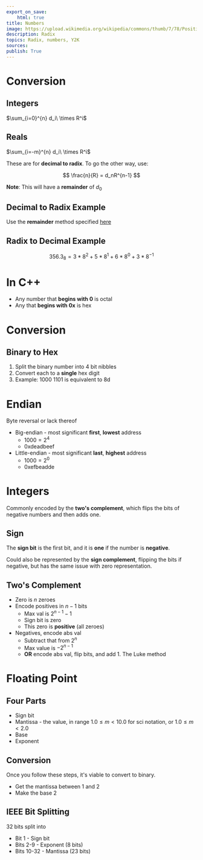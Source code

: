 ```yaml
---
export_on_save:
    html: true
title: Numbers
image: https://upload.wikimedia.org/wikipedia/commons/thumb/7/78/Positional_notation_glossary-en.svg/1200px-Positional_notation_glossary-en.svg.png
description: Radix 
topics: Radix, numbers, Y2K
sources: 
publish: True 
--- 
```


# Conversion 

## Integers

$\sum_{i=0}^{n} d_i\ \times R^i$

## Reals 

$\sum_{i=-m}^{n} d_i\ \times R^i$

These are for **decimal to radix**. To go the other way, use: 

$$
\frac{n}{R} = d_nR^{n-1}
$$

**Note**: This will have a **remainder** of $d_0$

## Decimal to Radix Example 

Use the **remainder** method specified [here](https://www.youtube.com/watch?v=R5v3FmG5qus)

## Radix to Decimal Example 

$$ 
356.3_8 = 3*8^2 + 5*8^1 + 6*8^0 + 3*8^{-1}
$$


# In C++ 

* Any number that **begins with 0** is octal 
* Any that **begins with 0x** is hex 

# Conversion 

## Binary to Hex 

1. Split the binary number into 4 bit nibbles 
2. Convert each to a **single** hex digit 
3. Example: 1000 1101 is equivalent to 8d

# Endian 

Byte reversal or lack thereof

* Big-endian - most significant **first**, **lowest** address 
    * $1000 = 2^4$
    * 0xdeadbeef
* Little-endian - most significant **last**, **highest** address 
    * $1000 = 2^0$ 
    * 0xefbeadde

# Integers 

Commonly encoded by the **two's complement**, which flips the bits of negative numbers and then adds one. 

## Sign 

The **sign bit** is the first bit, and it is **one** if the number is **negative**.  

Could also be represented by the **sign complement**, flipping the bits if negative, but has the same issue with zero representation.

## Two's Complement 

* Zero is $n$ zeroes 
* Encode positives in $n-1$ bits 
    * Max val is $2^{n-1}-1$
    * Sign bit is zero 
    * This zero is **positive** (all zeroes)
* Negatives, encode abs val
    * Subtract that from $2^n$
    * Max value is $-2^{n-1}$
    * **OR** encode abs val, flip bits, and add 1. The <span class="red">Luke method</span>

# Floating Point 

## Four Parts 

* Sign bit 
* Mantissa - the value, in range $1.0 \leq m < 10.0$ for sci notation, or $1.0 \leq m < 2.0$
* Base 
* Exponent 

## Conversion

Once you follow these steps, it's viable to convert to binary. 

* Get the mantissa between 1 and 2
* Make the base 2

## IEEE Bit Splitting 

32 bits split into 

* Bit 1 - Sign bit 
* Bits 2-9 - Exponent (8 bits)
* Bits 10-32 - Mantissa (23 bits)